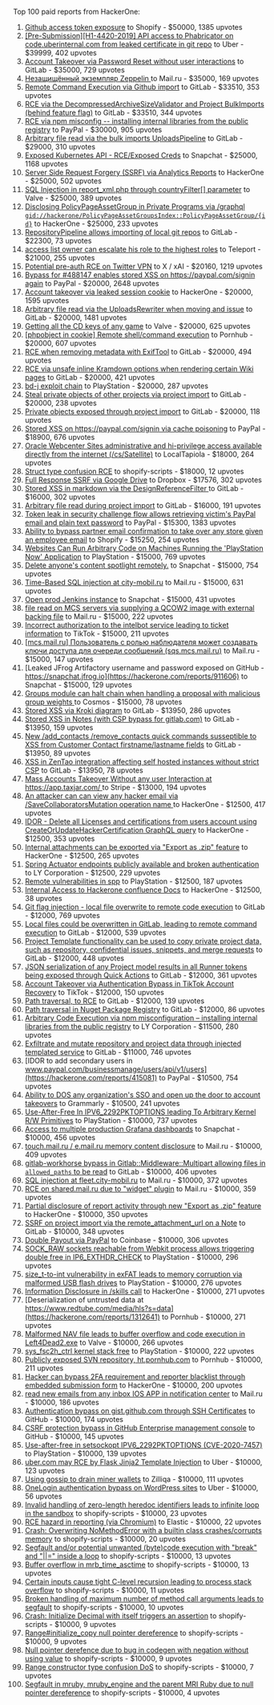 Top 100 paid reports from HackerOne:

1. [Github access token exposure](https://hackerone.com/reports/1087489) to Shopify - $50000, 1385 upvotes
2. [[Pre-Submission][H1-4420-2019] API access to Phabricator on code.uberinternal.com from leaked certificate in git repo](https://hackerone.com/reports/591813) to Uber - $39999, 402 upvotes
3. [Account Takeover via Password Reset without user interactions](https://hackerone.com/reports/2293343) to GitLab - $35000, 729 upvotes
4. [Незащищённый экземпляр Zeppelin ](https://hackerone.com/reports/992564) to Mail.ru - $35000, 169 upvotes
5. [Remote Command Execution via Github import](https://hackerone.com/reports/1679624) to GitLab - $33510, 353 upvotes
6. [RCE via the DecompressedArchiveSizeValidator and Project BulkImports (behind feature flag)](https://hackerone.com/reports/1609965) to GitLab - $33510, 344 upvotes
7. [RCE via npm misconfig -- installing internal libraries from the public registry](https://hackerone.com/reports/925585) to PayPal - $30000, 905 upvotes
8. [Arbitrary file read  via the bulk imports UploadsPipeline](https://hackerone.com/reports/1439593) to GitLab - $29000, 310 upvotes
9. [Exposed Kubernetes API - RCE/Exposed Creds](https://hackerone.com/reports/455645) to Snapchat - $25000, 1168 upvotes
10. [Server Side Request Forgery (SSRF) via Analytics Reports](https://hackerone.com/reports/2262382) to HackerOne - $25000, 502 upvotes
11. [SQL Injection in report_xml.php through countryFilter[] parameter](https://hackerone.com/reports/383127) to Valve - $25000, 389 upvotes
12. [Disclosing  PolicyPageAssetGroup in Private Programs via /graphql `gid://hackerone/PolicyPageAssetGroupsIndex::PolicyPageAssetGroup/{id}`](https://hackerone.com/reports/1618347) to HackerOne - $25000, 233 upvotes
13. [RepositoryPipeline allows importing of local git repos](https://hackerone.com/reports/1685822) to GitLab - $22300, 73 upvotes
14. [access list owner can escalate his role to the highest roles](https://hackerone.com/reports/2281075) to Teleport - $21000, 255 upvotes
15. [Potential pre-auth RCE on Twitter VPN](https://hackerone.com/reports/591295) to X / xAI - $20160, 1219 upvotes
16. [Bypass for #488147 enables stored XSS on https://paypal.com/signin again](https://hackerone.com/reports/510152) to PayPal - $20000, 2648 upvotes
17. [Account takeover via leaked session cookie](https://hackerone.com/reports/745324) to HackerOne - $20000, 1595 upvotes
18. [Arbitrary file read via the UploadsRewriter when moving and issue](https://hackerone.com/reports/827052) to GitLab - $20000, 1481 upvotes
19. [Getting all the CD keys of any game](https://hackerone.com/reports/391217) to Valve - $20000, 625 upvotes
20. [[phpobject in cookie] Remote shell/command execution](https://hackerone.com/reports/141956) to Pornhub - $20000, 607 upvotes
21. [RCE when removing metadata with ExifTool](https://hackerone.com/reports/1154542) to GitLab - $20000, 494 upvotes
22. [RCE via unsafe inline Kramdown options when rendering certain Wiki pages](https://hackerone.com/reports/1125425) to GitLab - $20000, 421 upvotes
23. [bd-j exploit chain](https://hackerone.com/reports/1379975) to PlayStation - $20000, 287 upvotes
24. [Steal private objects of other projects via project import](https://hackerone.com/reports/743953) to GitLab - $20000, 238 upvotes
25. [Private objects exposed through project import](https://hackerone.com/reports/767770) to GitLab - $20000, 118 upvotes
26. [Stored XSS on https://paypal.com/signin via cache poisoning](https://hackerone.com/reports/488147) to PayPal - $18900, 676 upvotes
27. [Oracle Webcenter Sites administrative and hi-privilege access available directly from the internet (/cs/Satellite)](https://hackerone.com/reports/170532) to LocalTapiola - $18000, 264 upvotes
28. [Struct type confusion RCE](https://hackerone.com/reports/181879) to shopify-scripts - $18000, 12 upvotes
29. [Full Response SSRF via Google Drive](https://hackerone.com/reports/1406938) to Dropbox - $17576, 302 upvotes
30. [Stored XSS in markdown via the DesignReferenceFilter ](https://hackerone.com/reports/1212067) to GitLab - $16000, 302 upvotes
31. [Arbitrary file read during project import](https://hackerone.com/reports/1132378) to GitLab - $16000, 191 upvotes
32. [Token leak in security challenge flow allows retrieving victim's PayPal email and plain text password](https://hackerone.com/reports/739737) to PayPal - $15300, 1383 upvotes
33. [Ability to bypass partner email confirmation to take over any store given an employee email](https://hackerone.com/reports/300305) to Shopify - $15250, 254 upvotes
34. [Websites Can Run Arbitrary Code on Machines Running the 'PlayStation Now' Application](https://hackerone.com/reports/873614) to PlayStation - $15000, 769 upvotes
35. [Delete anyone's content spotlight remotely.](https://hackerone.com/reports/1819832) to Snapchat - $15000, 754 upvotes
36. [Time-Based SQL injection at city-mobil.ru](https://hackerone.com/reports/868436) to Mail.ru - $15000, 631 upvotes
37. [Open prod Jenkins instance](https://hackerone.com/reports/231460) to Snapchat - $15000, 431 upvotes
38. [file read on MCS servers via supplying a QCOW2 image with external backing file](https://hackerone.com/reports/1024899) to Mail.ru - $15000, 222 upvotes
39. [Incorrect authorization to the intelbot service leading to ticket information](https://hackerone.com/reports/1328546) to TikTok - $15000, 211 upvotes
40. [[mcs.mail.ru] Пользователь с ролью наблюдателя может создавать ключи доступа для очереди сообщений (sqs.mcs.mail.ru)](https://hackerone.com/reports/1177451) to Mail.ru - $15000, 147 upvotes
41. [Leaked JFrog Artifactory  username and password exposed on GitHub - https://snapchat.jfrog.io](https://hackerone.com/reports/911606) to Snapchat - $15000, 129 upvotes
42. [Groups module can halt chain when handling a proposal with malicious group weights ](https://hackerone.com/reports/3018307) to Cosmos - $15000, 78 upvotes
43. [Stored XSS via Kroki diagram](https://hackerone.com/reports/1731349) to GitLab - $13950, 286 upvotes
44. [Stored XSS in Notes (with CSP bypass for gitlab.com)](https://hackerone.com/reports/1481207) to GitLab - $13950, 159 upvotes
45. [New /add_contacts /remove_contacts quick commands susseptible to XSS from Customer Contact firstname/lastname fields](https://hackerone.com/reports/1578400) to GitLab - $13950, 89 upvotes
46. [XSS in ZenTao integration affecting self hosted instances without strict CSP](https://hackerone.com/reports/1542510) to GitLab - $13950, 78 upvotes
47. [Mass Accounts Takeover Without any user Interaction  at https://app.taxjar.com/ ](https://hackerone.com/reports/1685970) to Stripe - $13000, 194 upvotes
48. [An attacker can can view any hacker email via  /SaveCollaboratorsMutation operation name ](https://hackerone.com/reports/2032716) to HackerOne - $12500, 417 upvotes
49. [IDOR - Delete all Licenses and certifications from users account using CreateOrUpdateHackerCertification GraphQL query](https://hackerone.com/reports/2122671) to HackerOne - $12500, 353 upvotes
50. [Internal attachments can be exported via "Export as .zip" feature](https://hackerone.com/reports/186230) to HackerOne - $12500, 265 upvotes
51. [Spring Actuator endpoints publicly available and broken authentication](https://hackerone.com/reports/838635) to LY Corporation - $12500, 229 upvotes
52. [Remote vulnerabilities in spp](https://hackerone.com/reports/2177925) to PlayStation - $12500, 187 upvotes
53. [Internal Access to Hackerone confluence Docs](https://hackerone.com/reports/3113398) to HackerOne - $12500, 38 upvotes
54. [Git flag injection - local file overwrite to remote code execution](https://hackerone.com/reports/658013) to GitLab - $12000, 769 upvotes
55. [Local files could be overwritten in GitLab, leading to remote command execution](https://hackerone.com/reports/587854) to GitLab - $12000, 539 upvotes
56. [Project Template functionality can be used to copy private project data, such as repository, confidential issues, snippets, and merge requests](https://hackerone.com/reports/689314) to GitLab - $12000, 448 upvotes
57. [JSON serialization of any Project model results in all Runner tokens being exposed through Quick Actions](https://hackerone.com/reports/509924) to GitLab - $12000, 361 upvotes
58. [Account Takeover via Authentication Bypass in TikTok Account Recovery](https://hackerone.com/reports/2443228) to TikTok - $12000, 150 upvotes
59. [Path traversal, to RCE](https://hackerone.com/reports/733072) to GitLab - $12000, 139 upvotes
60. [Path traversal in Nuget Package Registry](https://hackerone.com/reports/822262) to GitLab - $12000, 86 upvotes
61. [Arbitrary Code Execution via npm misconfiguration – installing internal libraries from the public registry](https://hackerone.com/reports/1043385) to LY Corporation - $11500, 280 upvotes
62. [Exfiltrate and mutate repository and project data through injected templated service](https://hackerone.com/reports/446585) to GitLab - $11000, 746 upvotes
63. [IDOR to add secondary users in www.paypal.com/businessmanage/users/api/v1/users](https://hackerone.com/reports/415081) to PayPal - $10500, 754 upvotes
64. [Ability to DOS any organization's SSO and open up the door to account takeovers](https://hackerone.com/reports/976603) to Grammarly - $10500, 241 upvotes
65. [Use-After-Free In IPV6_2292PKTOPTIONS leading To Arbitrary Kernel R/W Primitives](https://hackerone.com/reports/826026) to PlayStation - $10000, 737 upvotes
66. [Access to multiple production Grafana dashboards](https://hackerone.com/reports/663628) to Snapchat - $10000, 456 upvotes
67. [touch.mail.ru / e.mail.ru memory content disclosure](https://hackerone.com/reports/513236) to Mail.ru - $10000, 409 upvotes
68. [gitlab-workhorse bypass in Gitlab::Middleware::Multipart allowing files in `allowed_paths` to be read](https://hackerone.com/reports/850447) to GitLab - $10000, 406 upvotes
69. [SQL injection at fleet.city-mobil.ru](https://hackerone.com/reports/881901) to Mail.ru - $10000, 372 upvotes
70. [RCE on shared.mail.ru due to "widget" plugin](https://hackerone.com/reports/518637) to Mail.ru - $10000, 359 upvotes
71. [Partial disclosure of report activity through new "Export as .zip" feature](https://hackerone.com/reports/182358) to HackerOne - $10000, 350 upvotes
72. [SSRF on project import via the remote_attachment_url on a Note](https://hackerone.com/reports/826361) to GitLab - $10000, 348 upvotes
73. [Double Payout via PayPal](https://hackerone.com/reports/307239) to Coinbase - $10000, 306 upvotes
74. [SOCK_RAW sockets reachable from Webkit process allows triggering double free in IP6_EXTHDR_CHECK](https://hackerone.com/reports/943231) to PlayStation - $10000, 296 upvotes
75. [size_t-to-int vulnerability in exFAT leads to memory corruption via malformed USB flash drives](https://hackerone.com/reports/1340942) to PlayStation - $10000, 276 upvotes
76. [Information Disclosure in /skills call](https://hackerone.com/reports/188719) to HackerOne - $10000, 271 upvotes
77. [Deserialization of untrusted data at https://www.redtube.com/media/hls?s=data](https://hackerone.com/reports/1312641) to Pornhub - $10000, 271 upvotes
78. [Malformed NAV file leads to buffer overflow and code execution in Left4Dead2.exe](https://hackerone.com/reports/542180) to Valve - $10000, 266 upvotes
79. [sys_fsc2h_ctrl kernel stack free](https://hackerone.com/reports/2900606) to PlayStation - $10000, 222 upvotes
80. [Publicly exposed SVN repository, ht.pornhub.com](https://hackerone.com/reports/72243) to Pornhub - $10000, 211 upvotes
81. [Hacker can bypass 2FA requirement and reporter blacklist through embedded submission form](https://hackerone.com/reports/418767) to HackerOne - $10000, 200 upvotes
82. [read new emails from any inbox IOS APP in notification center](https://hackerone.com/reports/977212) to Mail.ru - $10000, 186 upvotes
83. [Authentication bypass on gist.github.com through SSH Certificates](https://hackerone.com/reports/1901040) to GitHub - $10000, 174 upvotes
84. [CSRF protection bypass in GitHub Enterprise management console](https://hackerone.com/reports/1497169) to GitHub - $10000, 145 upvotes
85. [Use-after-free in setsockopt IPV6_2292PKTOPTIONS (CVE-2020-7457)](https://hackerone.com/reports/1441103) to PlayStation - $10000, 139 upvotes
86. [uber.com may RCE by Flask Jinja2 Template Injection](https://hackerone.com/reports/125980) to Uber - $10000, 123 upvotes
87. [Using gossip to drain miner wallets](https://hackerone.com/reports/1058879) to Zilliqa - $10000, 111 upvotes
88. [OneLogin authentication bypass on WordPress sites](https://hackerone.com/reports/136169) to Uber - $10000, 56 upvotes
89. [Invalid handling of zero-length heredoc identifiers leads to infinite loop in the sandbox](https://hackerone.com/reports/187305) to shopify-scripts - $10000, 23 upvotes
90. [RCE hazard in reporting (via Chromium)](https://hackerone.com/reports/1168765) to Elastic - $10000, 22 upvotes
91. [Crash: Overwriting NoMethodError with a builtin class crashes/corrupts memory](https://hackerone.com/reports/186723) to shopify-scripts - $10000, 20 upvotes
92. [Segfault and/or potential unwanted (byte)code execution with "break" and "||=" inside a loop](https://hackerone.com/reports/183356) to shopify-scripts - $10000, 13 upvotes
93. [Buffer overflow in mrb_time_asctime](https://hackerone.com/reports/188326) to shopify-scripts - $10000, 13 upvotes
94. [Certain inputs cause tight C-level recursion leading to process stack overflow](https://hackerone.com/reports/189633) to shopify-scripts - $10000, 11 upvotes
95. [Broken handling of maximum number of method call arguments leads to segfault](https://hackerone.com/reports/182484) to shopify-scripts - $10000, 10 upvotes
96. [Crash: Initialize Decimal with itself triggers an assertion](https://hackerone.com/reports/185775) to shopify-scripts - $10000, 9 upvotes
97. [Range#initialize_copy null pointer dereference](https://hackerone.com/reports/181685) to shopify-scripts - $10000, 9 upvotes
98. [Null pointer derefence due to bug in codegen with negation without using value](https://hackerone.com/reports/187536) to shopify-scripts - $10000, 9 upvotes
99. [Range constructor type confusion DoS](https://hackerone.com/reports/181910) to shopify-scripts - $10000, 7 upvotes
100. [Segfault in mruby, mruby_engine and the parent MRI Ruby due to null pointer dereference](https://hackerone.com/reports/181828) to shopify-scripts - $10000, 4 upvotes
